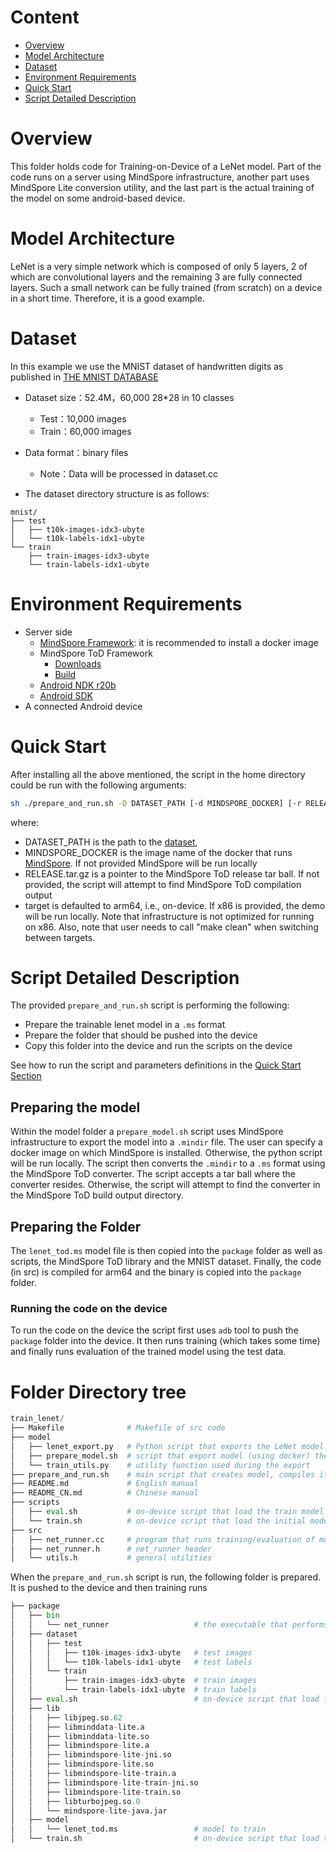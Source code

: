 # Content

<!-- TOC -->

- [Overview](#overview)
- [Model Architecture](#model-architecture)
- [Dataset](#dataset)
- [Environment Requirements](#environment-requirements)
- [Quick Start](#quick-start)
- [Script Detailed Description](#script-detailed-description)

<!-- /TOC -->

# Overview

This folder holds code for Training-on-Device of a LeNet model. Part of the code runs on a server using MindSpore infrastructure, another part uses MindSpore Lite conversion utility, and the last part is the actual training of the model on some android-based device.

# Model Architecture

LeNet is a very simple network which is composed of only 5 layers, 2 of which are convolutional layers and the remaining 3 are fully connected layers. Such a small network can be fully trained (from scratch) on a device in a short time. Therefore, it is a good example.

# Dataset

In this example we use the MNIST dataset of handwritten digits as published in [THE MNIST DATABASE](http://yann.lecun.com/exdb/mnist/)

- Dataset size：52.4M，60,000 28*28 in 10 classes
    - Test：10,000 images
    - Train：60,000 images
- Data format：binary files
    - Note：Data will be processed in dataset.cc

- The dataset directory structure is as follows:

```text
mnist/
├── test
│   ├── t10k-images-idx3-ubyte
│   └── t10k-labels-idx1-ubyte
└── train
    ├── train-images-idx3-ubyte
    └── train-labels-idx1-ubyte
```

# Environment Requirements

- Server side
    - [MindSpore Framework](https://www.mindspore.cn/install/en): it is recommended to install a docker image
    - MindSpore ToD Framework
        - [Downloads](https://www.mindspore.cn/lite/docs/en/r1.5/use/downloads.html)
        - [Build](https://www.mindspore.cn/lite/docs/en/r1.5/use/build.html)
    - [Android NDK r20b](https://dl.google.com/android/repository/android-ndk-r20b-linux-x86_64.zip)
    - [Android SDK](https://developer.android.com/studio?hl=zh-cn#cmdline-tools)
- A connected Android device

# Quick Start

After installing all the above mentioned, the script in the home directory could be run with the following arguments:

```bash
sh ./prepare_and_run.sh -D DATASET_PATH [-d MINDSPORE_DOCKER] [-r RELEASE.tar.gz] [-t arm64|x86]
```

where:

- DATASET_PATH is the path to the [dataset](#dataset),
- MINDSPORE_DOCKER is the image name of the docker that runs [MindSpore](#environment-requirements). If not provided MindSpore will be run locally
- RELEASE.tar.gz is a pointer to the MindSpore ToD release tar ball. If not provided, the script will attempt to find MindSpore ToD compilation output
- target is defaulted to arm64, i.e., on-device. If x86 is provided, the demo will be run locally. Note that infrastructure is not optimized for running on x86. Also, note that user needs to call "make clean" when switching between targets.

# Script Detailed Description

The provided `prepare_and_run.sh` script is performing the following:

- Prepare the trainable lenet model in a `.ms` format
- Prepare the folder that should be pushed into the device
- Copy this folder into the device and run the scripts on the device

See how to run the script and parameters definitions in the [Quick Start Section](#quick-start)

## Preparing the model

Within the model folder a `prepare_model.sh` script uses MindSpore infrastructure to export the model into a `.mindir` file. The user can specify a docker image on which MindSpore is installed. Otherwise, the python script will be run locally.
The script then converts the `.mindir` to a `.ms` format using the MindSpore ToD converter.
The script accepts a tar ball where the converter resides. Otherwise, the script will attempt to find the converter in the MindSpore ToD build output directory.

## Preparing the Folder

The `lenet_tod.ms` model file is then copied into the `package` folder as well as scripts, the MindSpore ToD library and the MNIST dataset.
Finally, the code (in src) is compiled for arm64 and the binary is copied into the `package` folder.

### Running the code on the device

To run the code on the device the script first uses `adb` tool to push the `package` folder into the device. It then runs training (which takes some time) and finally runs evaluation of the trained model using the test data.

# Folder Directory tree

``` python
train_lenet/
├── Makefile              # Makefile of src code
├── model
│   ├── lenet_export.py   # Python script that exports the LeNet model to .mindir
│   ├── prepare_model.sh  # script that export model (using docker) then converts it
│   └── train_utils.py    # utility function used during the export
├── prepare_and_run.sh    # main script that creates model, compiles it and send to device for running
├── README.md             # English manual
├── README_CN.md          # Chinese manual
├── scripts
│   ├── eval.sh           # on-device script that load the train model and evaluates its accuracy
│   └── train.sh          # on-device script that load the initial model and train it
├── src
│   ├── net_runner.cc     # program that runs training/evaluation of models
│   ├── net_runner.h      # net_runner header
│   └── utils.h           # general utilities
```

When the `prepare_and_run.sh` script is run, the following folder is prepared. It is pushed to the device and then training runs

``` python
├── package
│   ├── bin
│   │   └── net_runner                   # the executable that performs the training/evaluation
│   ├── dataset
│   │   ├── test
│   │   │   ├── t10k-images-idx3-ubyte   # test images
│   │   │   └── t10k-labels-idx1-ubyte   # test labels
│   │   └── train
│   │       ├── train-images-idx3-ubyte  # train images
│   │       └── train-labels-idx1-ubyte  # train labels
│   ├── eval.sh                          # on-device script that load the train model and evaluates its accuracy
│   ├── lib
│   │   ├── libjpeg.so.62
│   │   ├── libminddata-lite.a
│   │   ├── libminddata-lite.so
│   │   ├── libmindspore-lite.a
│   │   ├── libmindspore-lite-jni.so
│   │   ├── libmindspore-lite.so
│   │   ├── libmindspore-lite-train.a
│   │   ├── libmindspore-lite-train-jni.so
│   │   ├── libmindspore-lite-train.so
│   │   ├── libturbojpeg.so.0
│   │   └── mindspore-lite-java.jar
│   ├── model
│   │   └── lenet_tod.ms                 # model to train
│   └── train.sh                         # on-device script that load the initial model and train it
```
